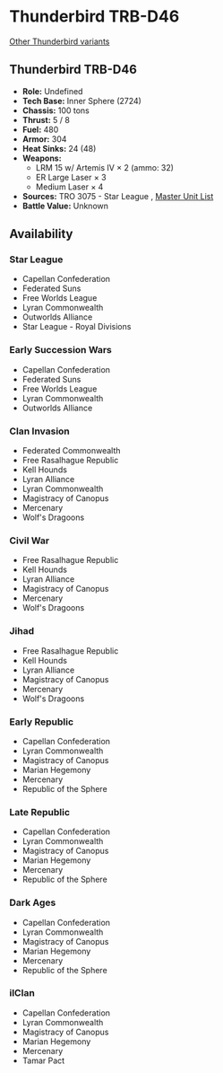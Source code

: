 # Thunderbird TRB-D46 

[Other Thunderbird variants](../thunderbird.md) 

## Thunderbird TRB-D46 

- **Role:** Undefined 
- **Tech Base:** Inner Sphere (2724) 
- **Chassis:** 100 tons 
- **Thrust:** 5 / 8 
- **Fuel:** 480 
- **Armor:** 304 
- **Heat Sinks:** 24 (48) 
- **Weapons:** 
  - LRM 15 w/ Artemis IV × 2 (ammo: 32) 
  - ER Large Laser × 3 
  - Medium Laser × 4 
- **Sources:** TRO 3075 - Star League , [Master Unit List](http://masterunitlist.info/Unit/Details/5232) 
- **Battle Value:** Unknown 

## Availability 

### Star League 

- Capellan Confederation 
- Federated Suns 
- Free Worlds League 
- Lyran Commonwealth 
- Outworlds Alliance 
- Star League - Royal Divisions 

### Early Succession Wars 

- Capellan Confederation 
- Federated Suns 
- Free Worlds League 
- Lyran Commonwealth 
- Outworlds Alliance 

### Clan Invasion 

- Federated Commonwealth 
- Free Rasalhague Republic 
- Kell Hounds 
- Lyran Alliance 
- Lyran Commonwealth 
- Magistracy of Canopus 
- Mercenary 
- Wolf's Dragoons 

### Civil War 

- Free Rasalhague Republic 
- Kell Hounds 
- Lyran Alliance 
- Magistracy of Canopus 
- Mercenary 
- Wolf's Dragoons 

### Jihad 

- Free Rasalhague Republic 
- Kell Hounds 
- Lyran Alliance 
- Magistracy of Canopus 
- Mercenary 
- Wolf's Dragoons 

### Early Republic 

- Capellan Confederation 
- Lyran Commonwealth 
- Magistracy of Canopus 
- Marian Hegemony 
- Mercenary 
- Republic of the Sphere 

### Late Republic 

- Capellan Confederation 
- Lyran Commonwealth 
- Magistracy of Canopus 
- Marian Hegemony 
- Mercenary 
- Republic of the Sphere 

### Dark Ages 

- Capellan Confederation 
- Lyran Commonwealth 
- Magistracy of Canopus 
- Marian Hegemony 
- Mercenary 
- Republic of the Sphere 

### ilClan 

- Capellan Confederation 
- Lyran Commonwealth 
- Magistracy of Canopus 
- Marian Hegemony 
- Mercenary 
- Tamar Pact 


